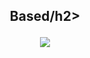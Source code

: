 <h2 align="center">Based/h2>
<p align="center"><img src="https://cdn.discordapp.com/attachments/954542372837023796/968958701195132969/unknown.png"/></p>
